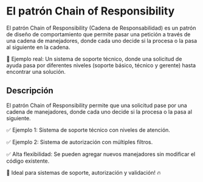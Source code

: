 # El patrón Chain of Responsibility

El patrón Chain of Responsibility (Cadena de Responsabilidad) es un patrón de diseño de comportamiento que permite pasar una petición a través de una cadena de manejadores, donde cada uno decide si la procesa o la pasa al siguiente en la cadena.

🔹 Ejemplo real: Un sistema de soporte técnico, donde una solicitud de ayuda pasa por diferentes niveles (soporte básico, técnico y gerente) hasta encontrar una solución.

## Descripción

El patrón Chain of Responsibility permite que una solicitud pase por una cadena de manejadores, donde cada uno decide si la procesa o la pasa al siguiente.

✅ Ejemplo 1: Sistema de soporte técnico con niveles de atención.

✅ Ejemplo 2: Sistema de autorización con múltiples filtros.

✅ Alta flexibilidad: Se pueden agregar nuevos manejadores sin modificar el código existente.


🚀 Ideal para sistemas de soporte, autorización y validación! 🔥


